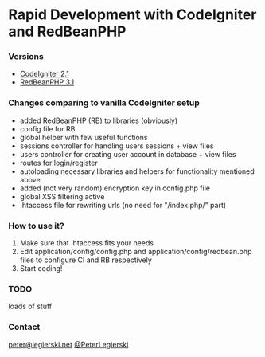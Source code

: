 # Rapid Development with CodeIgniter and RedBeanPHP

### Versions

* [CodeIgniter 2.1](http://codeigniter.com/)
* [RedBeanPHP 3.1](http://redbeanphp.com/)

### Changes comparing to vanilla CodeIgniter setup

* added RedBeanPHP (RB) to libraries (obviously)
* config file for RB
* global helper with few useful functions
* sessions controller for handling users sessions + view files
* users controller for creating user account in database + view files
* routes for login/register
* autoloading necessary libraries and helpers for functionality mentioned above
* added (not very random) encryption key in config.php file
* global XSS filtering active
* .htaccess file for rewriting urls (no need for "/index.php/" part)

### How to use it?

1. Make sure that .htaccess fits your needs
2. Edit application/config/config.php and application/config/redbean.php files to configure CI and RB respectively
3. Start coding!

### TODO

loads of stuff

### Contact

peter@legierski.net
[@PeterLegierski](http://twitter.com/peterlegierski)